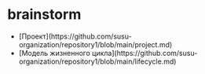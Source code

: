 # brainstorm
<ul>
  <li>[Проект](https://github.com/susu-organization/repository1/blob/main/project.md)</li>
  <li>[Модель жизненного цикла](https://github.com/susu-organization/repository1/blob/main/lifecycle.md)</li>
</ul>
